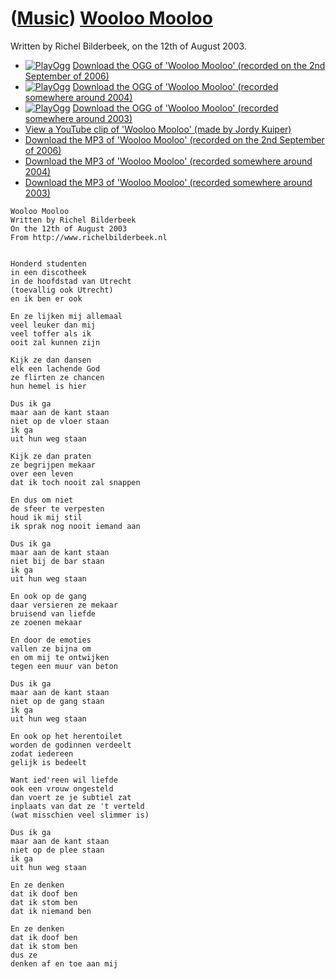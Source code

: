 # ([Music](Music.htm)) [Wooloo Mooloo](SongWoolooMooloo.htm)

Written by Richel Bilderbeek, on the 12th of August 2003.

-   [![PlayOgg](http://static.fsf.org/playogg/Play_ogg_80x15.png "I support PlayOgg!")](http://playogg.org)
    [Download the OGG of 'Wooloo Mooloo' (recorded on the 2nd September
    of 2006)](CD06_16WoolooMooloo20060902.ogg)
-   [![PlayOgg](http://static.fsf.org/playogg/Play_ogg_80x15.png "I support PlayOgg!")](http://playogg.org)
    [Download the OGG of 'Wooloo Mooloo' (recorded somewhere
    around 2004)](CD03_17WoolooMooloo.ogg)
-   [![PlayOgg](http://static.fsf.org/playogg/Play_ogg_80x15.png "I support PlayOgg!")](http://playogg.org)
    [Download the OGG of 'Wooloo Mooloo' (recorded somewhere
    around 2003)](CD02_08WoolooMooloo.ogg)
-   [View a YouTube clip of 'Wooloo Mooloo' (made by Jordy
    Kuiper)](http://www.youtube.com/watch?v=CDcEgycIWNg)
-   [Download the MP3 of 'Wooloo Mooloo' (recorded on the 2nd September
    of 2006)](CD06_16WoolooMooloo20060902.mp3)
-   [Download the MP3 of 'Wooloo Mooloo' (recorded somewhere
    around 2004)](CD03_17WoolooMooloo.mp3)
-   [Download the MP3 of 'Wooloo Mooloo' (recorded somewhere
    around 2003)](CD02_08WoolooMooloo.mp3)

```
Wooloo Mooloo
Written by Richel Bilderbeek
On the 12th of August 2003 
From http://www.richelbilderbeek.nl


Honderd studenten 
in een discotheek 
in de hoofdstad van Utrecht 
(toevallig ook Utrecht) 
en ik ben er ook 
 
En ze lijken mij allemaal 
veel leuker dan mij 
veel toffer als ik 
ooit zal kunnen zijn 
 
Kijk ze dan dansen 
elk een lachende God 
ze flirten ze chancen 
hun hemel is hier 
 
Dus ik ga 
maar aan de kant staan 
niet op de vloer staan 
ik ga 
uit hun weg staan 
 
Kijk ze dan praten 
ze begrijpen mekaar 
over een leven 
dat ik toch nooit zal snappen 
 
En dus om niet 
de sfeer te verpesten 
houd ik mij stil 
ik sprak nog nooit iemand aan 
 
Dus ik ga 
maar aan de kant staan 
niet bij de bar staan 
ik ga 
uit hun weg staan 
 
En ook op de gang 
daar versieren ze mekaar 
bruisend van liefde 
ze zoenen mekaar 
 
En door de emoties 
vallen ze bijna om 
en om mij te ontwijken 
tegen een muur van beton 
 
Dus ik ga 
maar aan de kant staan 
niet op de gang staan 
ik ga 
uit hun weg staan 
 
En ook op het herentoilet 
worden de godinnen verdeelt 
zodat iedereen 
gelijk is bedeelt 
 
Want ied'reen wil liefde 
ook een vrouw ongesteld 
dan voert ze je subtiel zat 
inplaats van dat ze 't verteld 
(wat misschien veel slimmer is) 
 
Dus ik ga 
maar aan de kant staan 
niet op de plee staan 
ik ga 
uit hun weg staan 
 
En ze denken 
dat ik doof ben 
dat ik stom ben 
dat ik niemand ben 
 
En ze denken 
dat ik doof ben 
dat ik stom ben 
dus ze 
denken af en toe aan mij
```
